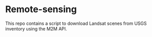 # Remote-sensing

This repo contains a script to download Landsat scenes from USGS inventory using the M2M API.

